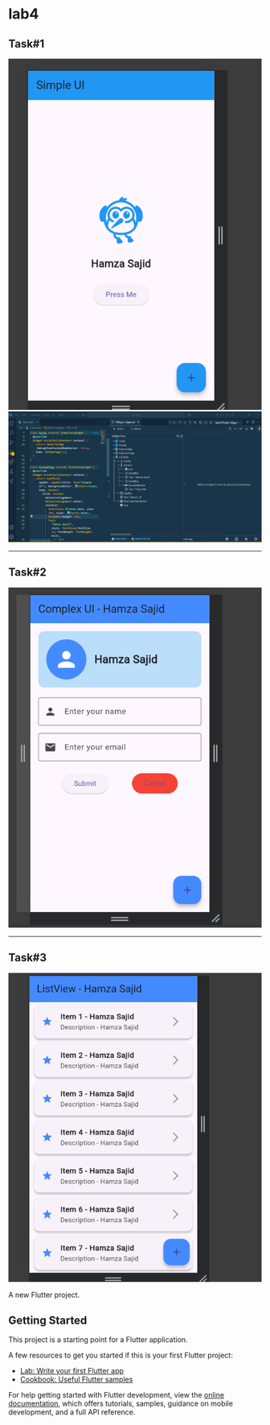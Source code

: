 # lab4
## Task#1
![alt text](image-1.png)
![alt text](image.png)

---
## Task#2
![alt text](image-2.png)

--- 
## Task#3

![alt text](image-3.png)

A new Flutter project.

## Getting Started

This project is a starting point for a Flutter application.

A few resources to get you started if this is your first Flutter project:

- [Lab: Write your first Flutter app](https://docs.flutter.dev/get-started/codelab)
- [Cookbook: Useful Flutter samples](https://docs.flutter.dev/cookbook)

For help getting started with Flutter development, view the
[online documentation](https://docs.flutter.dev/), which offers tutorials,
samples, guidance on mobile development, and a full API reference.
